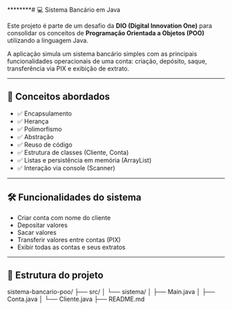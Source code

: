 ********# 💻 Sistema Bancário em Java

Este projeto é parte de um desafio da **DIO (Digital Innovation One)** para consolidar os conceitos de **Programação Orientada a Objetos (POO)** utilizando a linguagem Java.

A aplicação simula um sistema bancário simples com as principais funcionalidades operacionais de uma conta: criação, depósito, saque, transferência via PIX e exibição de extrato.

---

## 🧠 Conceitos abordados

- ✅ Encapsulamento
- ✅ Herança
- ✅ Polimorfismo
- ✅ Abstração
- ✅ Reuso de código
- ✅ Estrutura de classes (Cliente, Conta)
- ✅ Listas e persistência em memória (ArrayList)
- ✅ Interação via console (Scanner)

---

## 🛠️ Funcionalidades do sistema

- Criar conta com nome do cliente
- Depositar valores
- Sacar valores
- Transferir valores entre contas (PIX)
- Exibir todas as contas e seus extratos

---

## 📂 Estrutura do projeto

sistema-bancario-poo/
├── src/
│ └── sistema/
│ ├── Main.java
│ ├── Conta.java
│ └── Cliente.java
├── README.md


